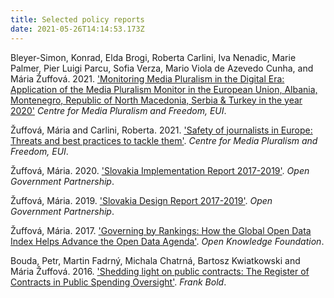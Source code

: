 ```yaml
---
title: Selected policy reports
date: 2021-05-26T14:14:53.173Z
---
```

Bleyer-Simon, Konrad, Elda Brogi, Roberta Carlini, Iva Nenadic, Marie Palmer, Pier Luigi Parcu, Sofia Verza, Mario Viola de Azevedo Cunha, and Mária Žuffová. 2021. ['Monitoring Media Pluralism in the Digital Era: Application of the Media Pluralism Monitor in the European Union, Albania, Montenegro, Republic of North Macedonia, Serbia & Turkey in the year 2020'](https://cadmus.eui.eu/bitstream/handle/1814/71970/CMPF_MPM2021_final-report_QM-09-21-298-EN-N.pdf?sequence=1&isAllowed=y) *Centre for Media Pluralism and Freedom, EUI*.

Žuffová, Mária and Carlini, Roberta. 2021. ['Safety of journalists in Europe: Threats and best practices to tackle them'](https://cadmus.eui.eu/handle/1814/70637). *Centre for Media Pluralism and Freedom, EUI*.

Žuffová, Mária. 2020. ['Slovakia Implementation Report 2017-2019'](https://www.opengovpartnership.org/wp-content/uploads/2020/04/Slovakia_Implementation_Report_2017-2019_EN.pdf). *Open Government Partnership*.

Žuffová, Mária. 2019. ['Slovakia Design Report 2017-2019'](https://www.opengovpartnership.org/wp-content/uploads/2019/06/Slovakia_Design-Report_2017-2019_EN.pdf). *Open Government Partnership*.

Žuffová, Mária. 2017. ['Governing by Rankings: How the Global Open Data Index Helps Advance the Open Data Agenda'](https://research.okfn.org/governing-by-rankings/). *Open Knowledge Foundation*.

Bouda, Petr, Martin Fadrný, Michala Chatrná, Bartosz Kwiatkowski and Mária Žuffová. 2016. ['Shedding light on public contracts: The Register of Contracts in Public Spending Oversight'](https://en.frankbold.org/sites/default/files/publikace/shedding_light_on_public_contracts_fin.pdf). *Frank Bold*.